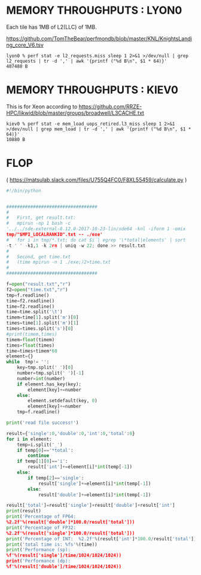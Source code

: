 # MEMORY THROUGHPUTS : LYON0

Each tile has 1MB of L2(LLC) of 1MB.

https://github.com/TomTheBear/perfmondb/blob/master/KNL/KnightsLanding_core_V6.tsv

```
lyon0 % perf stat -e l2_requests.miss sleep 1 2>&1 >/dev/null | grep l2_requests | tr -d ',' | awk '{printf ("%d B\n", $1 * 64)}'
487488 B
```


# MEMORY THROUGHPUTS :  KIEV0

This is for Xeon according to https://github.com/RRZE-HPC/likwid/blob/master/groups/broadwell/L3CACHE.txt

```
kiev0 % perf stat -e mem_load_uops_retired.l3_miss sleep 1 2>&1 >/dev/null | grep mem_load | tr -d ',' | awk '{printf ("%d B\n", $1 * 64)}'
10880 B
```


# FLOP
( https://matsulab.slack.com/files/U755Q4FC0/F8XL55459/calculate.py )
```py
#!/bin/python


##################################
#
#	First, get result.txt:
#	mpirun -np 1 bash -c 
'../../sde-external-8.12.0-2017-10-23-lin/sde64 -knl -iform 1 -omix 
tmp/"$MPI_LOCALRANKID".txt -- ./exe'
#	for i in tmp/*.txt; do cat $i | egrep '\*total|elements' | sort 
-t ' ' -k1,1 -k 2rn | uniq -w 22; done >> result.txt
#
#	Second, get time.txt
#	(time mpirun -n 1 ./exe;)2>time.txt
#
##################################

f=open("result.txt","r")
f2=open("time.txt","r")
tmp=f.readline()
time=f2.readline()
time=f2.readline()
time=time.split('\t')
timem=time[1].split('m')[0]
times=time[1].split('m')[1]
times=times.split('s')[0]
#print(timem,times)
timem=float(timem)
times=float(times)
time=times+timem*60
element={}
while  tmp!= '':
	key=tmp.split(' ')[0]
	number=tmp.split(' ')[-1]
	number=int(number)
	if element.has_key(key):
		element[key]+=number
	else:
		element.setdefault(key, 0)
		element[key]+=number
	tmp=f.readline()

print('read file success!')

result={'single':0,'double':0,'int':0,'total':0}
for i in element:
	temp=i.split('_')
	if temp[0]=='*total':
		continue
	if temp[1][0]=='i':
		result['int']+=element[i]*int(temp[-1])
	else:
		if temp[2]=='single':
			result['single']+=element[i]*int(temp[-1])
		else: 
			result['double']+=element[i]*int(temp[-1])

result['total']=result['single']+result['double']+result['int']
print(result)
print('Percentage of FP64: 
%2.2f'%(result['double']*100.0/result['total']))
print('Percentage of FP32: 
%2.2f'%(result['single']*100.0/result['total']))
print('Percentage of INT:  %2.2f'%(result['int']*100.0/result['total']))
print('total time is: %fs'%(time))
print('Performance (sp):	
%f'%(result['single']/time/1024/1024/1024))
print('Performance (dp):	
%f'%(result['double']/time/1024/1024/1024))
```
